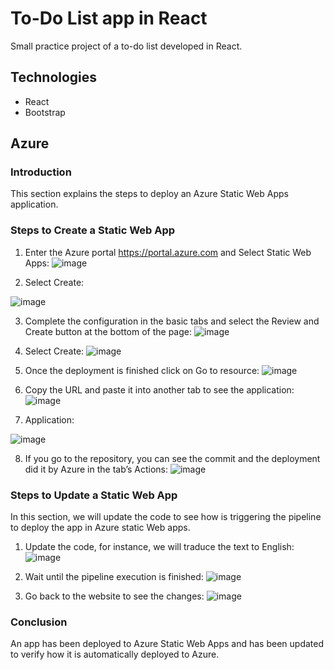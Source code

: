 # To-Do List app in React

Small practice project of a to-do list developed in React.

## Technologies

- React
- Bootstrap

## Azure
### Introduction
This section explains the steps to deploy an Azure Static Web Apps application.

### Steps to Create a Static Web App
1.	Enter the Azure portal https://portal.azure.com and Select Static Web Apps:
![image](https://github.com/user-attachments/assets/d65d76c7-b400-45c1-aea0-53d9206e7166)

2.	Select Create:

![image](https://github.com/user-attachments/assets/219d80e0-00f2-41f2-90b0-3c3bd3679515)

3. Complete the configuration in the basic tabs and select the Review and Create button at the bottom of the page:
![image](https://github.com/user-attachments/assets/331f820e-eb51-4f38-ad04-3f3fda3b41cc)
 
4.	Select Create:
![image](https://github.com/user-attachments/assets/0bfd2ec7-3878-47c3-8374-e1c1e3b372e7)

5.  Once the deployment is finished click on Go to resource:
![image](https://github.com/user-attachments/assets/ea6500e5-f9d4-43a5-9926-53eaaa7ee7d2)

6.	Copy the URL and paste it into another tab to see the application:
![image](https://github.com/user-attachments/assets/23a8f2dc-7a47-49d3-b404-2925b7462d92)
 
7.  Application:

![image](https://github.com/user-attachments/assets/4f8e6824-bbe3-4402-96ab-6df7b39d3863)
 
8.	If you go to the repository, you can see the commit and the deployment did it by Azure in the tab’s Actions:
![image](https://github.com/user-attachments/assets/dd2f5334-1751-4c6d-bf55-8bd76d92a54a)

### Steps to Update a Static Web App
In this section, we will update the code to see how is triggering the pipeline to deploy the app in Azure static Web apps.
1.	Update the code, for instance, we will traduce the text to English:
 ![image](https://github.com/user-attachments/assets/15e7c7a5-2147-43fc-950e-331155cc1883)

2.	Wait until the pipeline execution is finished:
 ![image](https://github.com/user-attachments/assets/cf5ff2ab-be42-426e-9c7a-02e59e68fcaf)

3.	Go back to the website to see the changes:
 ![image](https://github.com/user-attachments/assets/ebfcae5a-b1f2-4f4c-89e2-a360a0b381e3)

### Conclusion
An app has been deployed to Azure Static Web Apps and has been updated to verify how it is automatically deployed to Azure.




